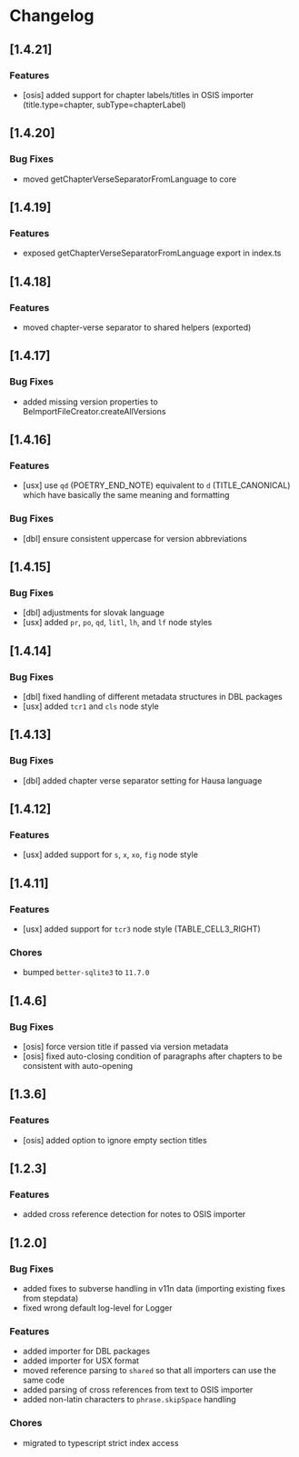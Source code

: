 # Changelog

## [1.4.21]

### Features

-   [osis] added support for chapter labels/titles in OSIS importer (title.type=chapter, subType=chapterLabel)

## [1.4.20]

### Bug Fixes

-   moved getChapterVerseSeparatorFromLanguage to core

## [1.4.19]

### Features

-   exposed getChapterVerseSeparatorFromLanguage export in index.ts

## [1.4.18]

### Features

-   moved chapter-verse separator to shared helpers (exported)

## [1.4.17]

### Bug Fixes

-   added missing version properties to BeImportFileCreator.createAllVersions

## [1.4.16]

### Features

-   [usx] use `qd` (POETRY_END_NOTE) equivalent to `d` (TITLE_CANONICAL) which have basically the same meaning and formatting

### Bug Fixes

-   [dbl] ensure consistent uppercase for version abbreviations

## [1.4.15]

### Bug Fixes

-   [dbl] adjustments for slovak language
-   [usx] added `pr`, `po`, `qd`, `litl`, `lh`, and `lf` node styles

## [1.4.14]

### Bug Fixes

-   [dbl] fixed handling of different metadata structures in DBL packages
-   [usx] added `tcr1` and `cls` node style

## [1.4.13]

### Bug Fixes

-   [dbl] added chapter verse separator setting for Hausa language

## [1.4.12]

### Features

-   [usx] added support for `s`, `x`, `xo`, `fig` node style 

## [1.4.11]

### Features

-   [usx] added support for `tcr3` node style (TABLE_CELL3_RIGHT)

### Chores

-   bumped `better-sqlite3` to `11.7.0`

## [1.4.6]

### Bug Fixes

-   [osis] force version title if passed via version metadata
-   [osis] fixed auto-closing condition of paragraphs after chapters to be consistent with auto-opening

## [1.3.6]

### Features

-   [osis] added option to ignore empty section titles

## [1.2.3]

### Features

-   added cross reference detection for notes to OSIS importer

## [1.2.0]

### Bug Fixes

-   added fixes to subverse handling in v11n data (importing existing fixes from stepdata)
-   fixed wrong default log-level for Logger

### Features

-   added importer for DBL packages
-   added importer for USX format
-   moved reference parsing to `shared` so that all importers can use the same code
-   added parsing of cross references from text to OSIS importer
-   added non-latin characters to `phrase.skipSpace` handling

### Chores

-   migrated to typescript strict index access
